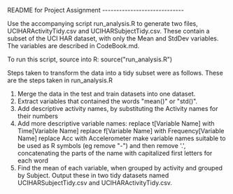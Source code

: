 README for Project Assignment -----------------------------

Use the accompanying script run_analysis.R to generate two files,
UCIHARActivityTidy.csv and UCIHARSubjectTidy.csv. These contain a subset of the
UCI HAR dataset, with only the Mean and StdDev variables. The variables are
described in CodeBook.md.

To run this script, source into R: source("run_analysis.R")

Steps taken to transform the data into a tidy subset were as follows.
These are the steps taken in run_analysis.R

1. Merge the data in the test and train datasets into one dataset. 
2. Extract variables that contained the words "mean()" or "std()". 
3. Add descriptive activity names, by substituting the Activity names for their numbers 
4. Add more descriptive variable names: 
     replace t[Variable Name] with Time[Variable Name] 
     replace f[Variable Name] with Frequency[Variable Name] 
     replace Acc with Accelerometer 
     make variable names suitable to be used as R symbols (eg remove "-") and then remove
       '.', concatenating the parts of the name with capitalized first letters
       for each word 
5. Find the mean of each variable, when grouped by activity and grouped by Subject. Output
     these in two tidy datasets named UCIHARSubjectTidy.csv and UCIHARActivityTidy.csv.
     
